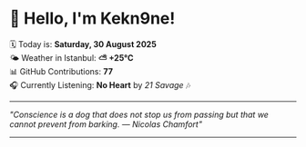 # 👋 Hello, I'm Kekn9ne!

🗓️ Today is: **Saturday, 30 August 2025**  
🌤️ Weather in Istanbul: **⛅️  +25°C**  
📊 GitHub Contributions: **77**  
🎧 Currently Listening: **No Heart** by *21 Savage* 🎶

---

_"Conscience is a dog that does not stop us from passing but that we cannot prevent from barking. — *Nicolas Chamfort*"_

---
